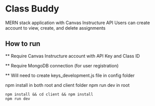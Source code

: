 # Class Buddy
MERN stack application with Canvas Instructure API
Users can create account to view, create, and delete assignments
## How to run
** Require Canvas Instructure account with API Key and Class ID

** Require MongoDB connection (for user registration)

** Will need to create keys_development.js file in config folder

npm install in both root and client folder
npm run dev in root
```node
npm install && cd client && npm install
npm run dev
```

